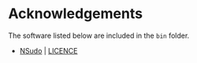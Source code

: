 # Acknowledgements

The software listed below are included in the ``bin`` folder.

- [NSudo](https://github.com/M2Team/NSudo) | [LICENCE](https://github.com/M2Team/NSudo/blob/master/License.md)
